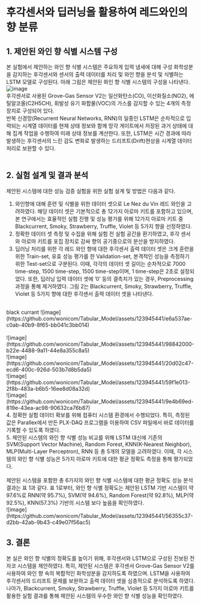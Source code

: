 # 후각센서와 딥러닝을 활용하여 레드와인의 향 분류

## 1. 제안된 와인 향 식별 시스템 구성
본 실험에서 제안하는 와인 향 식별 시스템은 주요하게 입력 냄새에 대해 구성 화학성분을 감지하는 후각센서와 센서의 출력 데이터를 처리 및 와인 향을 분석 및 식별하는 LSTM 모델로 구성된다. 아래 그림은 제안된 화인 향 식별 시스템의 구성을 나타낸다.
![image](https://github.com/wonicom/Tabular_Model/assets/123945441/18dbb453-a92e-4935-861f-c5ccb3ddbfd5)<br>
후각센서로 사용된 Grove-Gas Sensor V2는 일산화탄소(CO), 이산화질소(NO2), 에틸알코올(C2H5CH), 휘발성 유기 화합물(VOC)의 가스를 감지할 수 있는 4개의 측정 장치로 구성되어 있다.<br>
 반복 신경망(Recurrent Neural Networks, RNN)의 일종인 LSTM은 순차적으로 입력되는 시계열 데이터를 현재 상태 정보와 함께 망각 게이트에서 저장된 과거 상태에 대해 집계 작업을 수행하여 미래 상태 정보를 계산한다. 또한, LSTM은 시간 경과에 따라 발생하는 후각센서의 느린 감도 변화로 발생하는 드리프트(Drift)현상을 시계열 데이터 처리로 보완할 수 있다.<br>
<br>
## 2. 실험 설계 및 결과 분석
제안된 시스템에 대한 성능 검증 실험을 위한 실험 설계 및 방법은 다음과 같다.
1. 와인향에 대해 훈련 및 식별을 위한 데이터 셋으로 Le Nez du Vin 레드 와인을 고려하였다. 해당 데이터 셋은 기본적으로 총 12가지 아로마 키트를 포함하고 있으며, 본 연구에서는 효율적인 실험 진행 및 성능 평가를 위해 12가지 아로마 키트 중 Blackcurrent, Smoky, Strawberry, Truffle, Violet 등 5가지 향을 선정하였다.<br>
2.  정확한 데이터 셋 측정 및 수집을 위해 실험 전 실험 공간을 환기하였고, 후각 센서와 아로마 키트를 포집 장치로 감싸 향의 공기중으로의 분산을 방지하였다.<br>
3. 딥러닝 처리를 위한 각 레드 와인 향에 대한 후각센서 출력 데이터 셋은 크게 훈련을 위한 Train-set, 유효 성능 평가를 한 Validation-set, 본격적인 성능을 측정하기 위한 Test-set으로 구분된다. 이때, 각각의 데이터 셋 길이는 순차적으로 7000 time-step, 1500 time-step, 1500 time-step이며, 1 time-step은 2초로 설정되었다. 또한, 딥러닝 입력 데이터 셋에 ’0’ 등의 결측치가 있는 경우, Preprocessing 과정을 통해 제거하였다. 그림 2는 Blackcurrent, Smoky, Strawberry, Truffle, Violet 등 5가지 향에 대한 후각센서 출력 데이터 셋을 나타낸다.<br>
<br>
black currant
![image](https://github.com/wonicom/Tabular_Model/assets/123945441/e6a537ae-c0ab-40b9-8f65-bb041c3bb014)<br>
<br>
![image](https://github.com/wonicom/Tabular_Model/assets/123945441/98842000-b22e-4488-9a11-44e8a355c8a5)<br>
![image](https://github.com/wonicom/Tabular_Model/assets/123945441/20d02c47-ecd6-400c-926d-503b7d8b5da5)<br>
![image](https://github.com/wonicom/Tabular_Model/assets/123945441/59f1e013-2f8b-483a-b6b5-16ee8d08a32d)<br>
![image](https://github.com/wonicom/Tabular_Model/assets/123945441/9e4b69ed-819e-43ea-ac98-90632ca76b87)<br>
4. 정확한 실험 데이터 확보를 위해 컴퓨터 시스템 환경에서 수행되었다. 특히, 측정된 값은 Parallex에서 만든 PLX-DAQ 프로그램을 이용하여 CSV 파일에서 바로 데이터를 기록할 수 있도록 하였다.<br>
5. 제안된 시스템의 와인 향 식별 성능 비교를 위해 LSTM 대신에 기존의 SVM(Support Vector Machine), Random Forest, KNN(K-Nearest Neighbor), MLP(Multi-Layer Perceptron), RNN 등 총 5개의 모델을 고려하였다. 이때, 각 시스템의 와인 향 식별 성능은 5가지 아로마 키트에 대한 평균 정확도 측정을 통해 평가되었다. <br>
<br>
제안된 시스템을 포함한 총 6가지의 와인 향 식별 시스템에 대한 평균 정확도 성능 분석 결과는 표 1과 같다. 표 1로부터, 와인 향 식별 정확도는 제안된 LSTM 기반 시스템이 약 97.6%로 RNN(약 95.7%), SVM(약 94.6%), Random Forest(약 92.8%), MLP(약 92.5%), KNN(57.3%) 기반의 시스템 보다 높음을 확인하였다.<br>
![image](https://github.com/wonicom/Tabular_Model/assets/123945441/56355c37-d2bb-42ab-9b43-c49e07f56ac5)<br>

## 3. 결론
본 실은 와인 향 식별의 정확도를 높이기 위해, 후각센서와 LSTM으로 구성된 진보된 전자코 시스템을 제안하였다. 특히, 제안된 시스템은 후각센서 Grove-Gas Sensor V2를 사용하여 와인 향 속의 복합적인 화학성분을 감지하도록 하였으며. LSTM을 사용하여 후각센서의 드리프트 문제를 보완하고 출력 데이터 셋을 심층적으로 분석하도록 하였다. 나아가, Blackcurrent, Smoky, Strawberry, Truffle, Violet 등 5가지 아로마 키트를 활용한 실험 결과를 통해 제안된 시스템의 우수한 와인 향 식별 성능을 확인하였다.
